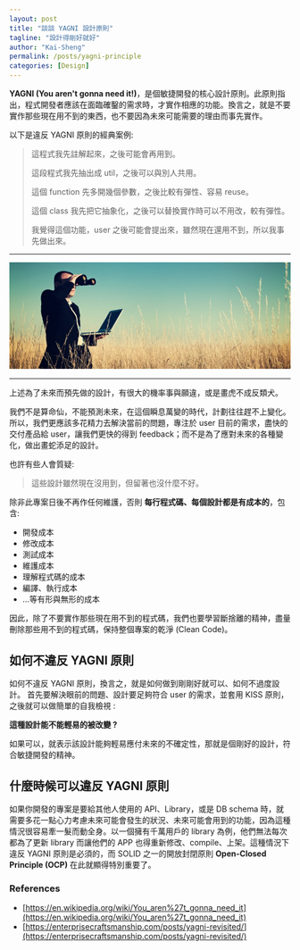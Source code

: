 ```yaml
---
layout: post
title: "談談 YAGNI 設計原則"
tagline: "設計得剛好就好"
author: "Kai-Sheng"
permalink: /posts/yagni-principle
categories: [Design]
--- 
```



**YAGNI (You aren't gonna need it!)**，是個敏捷開發的核心設計原則。此原則指出，程式開發者應該在面臨確鑿的需求時，才實作相應的功能。換言之，就是不要實作那些現在用不到的東西，也不要因為未來可能需要的理由而事先實作。

以下是違反 YAGNI 原則的經典案例:

>
> 這程式我先註解起來，之後可能會再用到。
>
> 這段程式我先抽出成 util，之後可以與別人共用。
>
> 這個 function 先多開幾個參數，之後比較有彈性、容易 reuse。
>
> 這個 class 我先把它抽象化，之後可以替換實作時可以不用改，較有彈性。
>
> 我覺得這個功能，user 之後可能會提出來，雖然現在還用不到，所以我事先做出來。
>

 -----

![YAGNI](/assets/image/yagni.png)

-----

上述為了未來而預先做的設計，有很大的機率事與願違，或是畫虎不成反類犬。

我們不是算命仙，不能預測未來，在這個瞬息萬變的時代，計劃往往趕不上變化。所以，我們更應該多花精力去解決當前的問題，專注於 user 目前的需求，盡快的交付產品給 user，讓我們更快的得到 feedback；而不是為了應對未來的各種變化，做出畫蛇添足的設計。

也許有些人會質疑: 
> 這些設計雖然現在沒用到，但留著也沒什麼不好。

除非此專案日後不再作任何維護，否則 **每行程式碼、每個設計都是有成本的**，包含:
- 開發成本
- 修改成本
- 測試成本
- 維護成本
- 理解程式碼的成本
- 編譯、執行成本
- ...等有形與無形的成本

因此，除了不要實作那些現在用不到的程式碼，我們也要學習斷捨離的精神，盡量刪除那些用不到的程式碼，保持整個專案的乾淨 (Clean Code)。

## **如何不違反 YAGNI 原則**

如何不違反 YAGNI 原則，換言之，就是如何做到剛剛好就可以、如何不過度設計。
首先要解決眼前的問題、設計要足夠符合 user 的需求，並套用 KISS 原則，之後就可以做簡單的自我檢視 :

**這種設計能不能輕易的被改變 ?**

如果可以，就表示該設計能夠輕易應付未來的不確定性，那就是個剛好的設計，符合敏捷開發的精神。


## **什麼時候可以違反 YAGNI 原則**

如果你開發的專案是要給其他人使用的 API、Library，或是 DB schema 時，就需要多花一點心力考慮未來可能會發生的狀況、未來可能會用到的功能，因為這種情況很容易牽一髮而動全身。以一個擁有千萬用戶的 library 為例，他們無法每次都為了更新 library 而讓他們的 APP 也得重新修改、compile、上架。這種情況下違反 YAGNI 原則是必須的，而 SOLID 之一的開放封閉原則 **Open-Closed Principle (OCP)** 在此就顯得特別重要了。
 

### **References**
- [https://en.wikipedia.org/wiki/You_aren%27t_gonna_need_it](https://en.wikipedia.org/wiki/You_aren%27t_gonna_need_it)
- [https://enterprisecraftsmanship.com/posts/yagni-revisited/](https://enterprisecraftsmanship.com/posts/yagni-revisited/)
